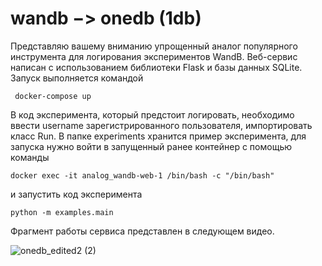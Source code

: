 # wandb $->$ onedb (1db)
 Представляю вашему вниманию упрощенный аналог популярного инструмента для логирования экспериментов WandB. Веб-сервис написан с использованием библиотеки Flask и базы данных SQLite.  
 Запуск выполняется командой
 ```
  docker-compose up
 ```
В код эксперимента, который предстоит логировать, необходимо ввести username зарегистрированного пользователя, импортировать класс Run.
В папке experiments хранится пример эксперимента, для запуска нужно войти в запущенный ранее контейнер с помощью команды
```
docker exec -it analog_wandb-web-1 /bin/bash -c "/bin/bash"
```
и запустить код эксперимента
```
python -m examples.main
```
Фрагмент работы сервиса представлен в следующем видео.

![onedb_edited2 (2)](https://github.com/OlgaMatykina/analog_wandb/assets/89583270/49c9a7b8-be0f-4ecc-8e41-3ef7da2c1aeb)

